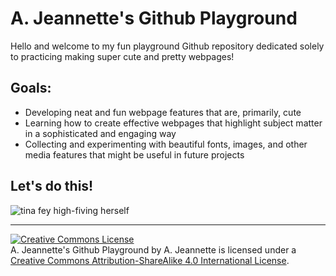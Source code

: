 # A. Jeannette's Github Playground

Hello and welcome to my fun playground Github repository dedicated solely to practicing making super cute and pretty webpages!

## Goals:
- Developing neat and fun webpage features that are, primarily, cute
- Learning how to create effective webpages that highlight subject matter in a sophisticated and engaging way
- Collecting and experimenting with beautiful fonts, images, and other media features that might be useful in future projects

## Let's do this!

![tina fey high-fiving herself](https://media.giphy.com/media/dRkMyTvCuAdY4/source.gif)

-----
<a rel="license" href="http://creativecommons.org/licenses/by-sa/4.0/"><img alt="Creative Commons License" style="border-width:0" src="https://i.creativecommons.org/l/by-sa/4.0/88x31.png" /></a><br /><span xmlns:dct="http://purl.org/dc/terms/" property="dct:title">A. Jeannette's Github Playground</span> by A. Jeannette is licensed under a <a rel="license" href="http://creativecommons.org/licenses/by-sa/4.0/">Creative Commons Attribution-ShareAlike 4.0 International License</a>.